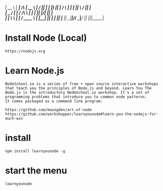 

 |  __ \ |  ____|    /\    |  __ \ |  \/  ||  ____|
 | |__) || |__      /  \   | |  | || \  / || |__   
 |  _  / |  __|    / /\ \  | |  | || |\/| ||  __|  
 | | \ \ | |____  / ____ \ | |__| || |  | || |____ 
 |_|  \_\|______|/_/    \_\|_____/ |_|  |_||______|
                                                   
                                                   

# Install Node (Local)

	https://nodejs.org

# Learn Node.js


	NodeSchool.io is a series of free + open source interactive workshops 
	that teach you the principles of Node.js and beyond. Learn You The 
	Node.js is the introductory NodeSchool.io workshop. It's a set of 
	programming problems that introduce you to common node patterns. 
	It comes packaged as a command line program.

	https://github.com/maxogden/art-of-node
	https://github.com/workshopper/learnyounode#learn-you-the-nodejs-for-much-win

# install

	npm install learnyounode -g

# start the menu

	learnyounode